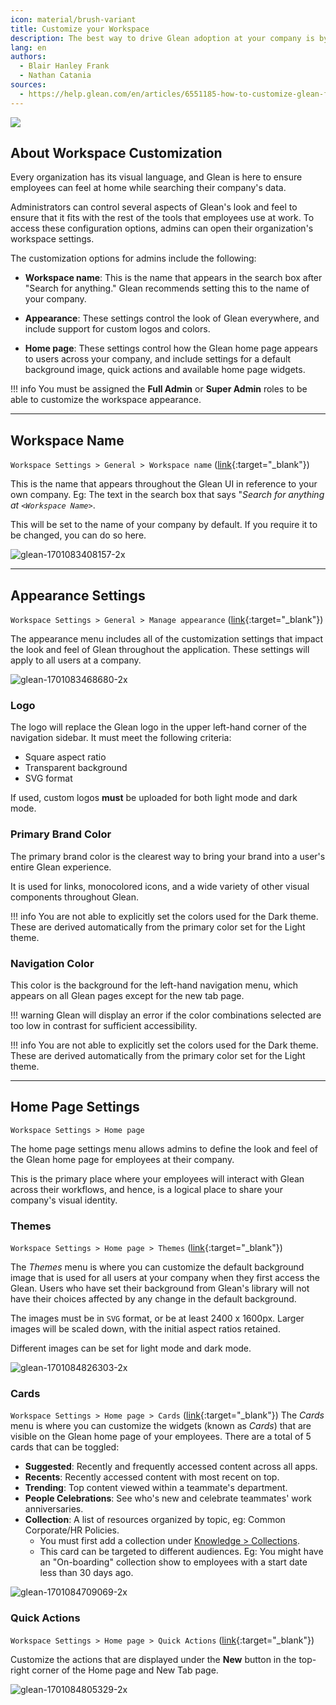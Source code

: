 ```yaml
---
icon: material/brush-variant
title: Customize your Workspace
description: The best way to drive Glean adoption at your company is by deploying the browser extension and apps to their corporate devices.
lang: en
authors:
  - Blair Hanley Frank
  - Nathan Catania
sources:
  - https://help.glean.com/en/articles/6551185-how-to-customize-glean-for-your-organization#h_2e90de86f9
---
```

![](assets/customize-workspace.en.20231128230432056.webp)
## About Workspace Customization
Every organization has its visual language, and Glean is here to ensure employees can feel at home while searching their company's data.

Administrators can control several aspects of Glean's look and feel to ensure that it fits with the rest of the tools that employees use at work. To access these configuration options, admins can open their organization's workspace settings.

The customization options for admins include the following:

* **Workspace name**: This is the name that appears in the search box after "Search for anything." Glean recommends setting this to the name of your company. 

* **Appearance**: These settings control the look of Glean everywhere, and include support for custom logos and colors.

* **Home page**: These settings control how the Glean home page appears to users across your company, and include settings for a default background image, quick actions and available home page widgets.

!!! info
    You must be assigned the **Full Admin** or **Super Admin** roles to be able to customize the workspace appearance.

---

## Workspace Name
`Workspace Settings > General > Workspace name` ([link](https://app.glean.com/admin/general){:target="_blank"})

This is the name that appears throughout the Glean UI in reference to your own company. Eg: The text in the search box that says "*Search for anything at `<Workspace Name>`*.

This will be set to the name of your company by default. If you require it to be changed, you can do so here.

![glean-1701083408157-2x](assets/customize-workspace.en.20231128150702599.en.webp)

---

## Appearance Settings
`Workspace Settings > General > Manage appearance` ([link](https://app.glean.com/admin/general){:target="_blank"})

The appearance menu includes all of the customization settings that impact the look and feel of Glean throughout the application. These settings will apply to all users at a company.

![glean-1701083468680-2x](assets/customize-workspace.en.20231128150702622.en.webp)


### Logo
The logo will replace the Glean logo in the upper left-hand corner of the navigation sidebar. It must meet the following criteria:

* Square aspect ratio
* Transparent background
* SVG format

If used, custom logos **must** be uploaded for both light mode and dark mode.

### Primary Brand Color
The primary brand color is the clearest way to bring your brand into a user's entire Glean experience.

It is used for links, monocolored icons, and a wide variety of other visual components throughout Glean.

!!! info
    You are not able to explicitly set the colors used for the Dark theme. These are derived automatically from the primary color set for the Light theme.

### Navigation Color
This color is the background for the left-hand navigation menu, which appears on all Glean pages except for the new tab page. 

!!! warning
    Glean will display an error if the color combinations selected are too low in contrast for sufficient accessibility.

!!! info
    You are not able to explicitly set the colors used for the Dark theme. These are derived automatically from the primary color set for the Light theme.

---

## Home Page Settings
`Workspace Settings > Home page`

The home page settings menu allows admins to define the look and feel of the Glean home page for employees at their company.

This is the primary place where your employees will interact with Glean across their workflows, and hence, is a logical place to share your company's visual identity.

### Themes
`Workspace Settings > Home page > Themes` ([link](https://app.glean.com/admin/preview/themes){:target="_blank"})

The *Themes* menu is where you can customize the default background image that is used for all users at your company when they first access the Glean. Users who have set their background from Glean's library will not have their choices affected by any change in the default background.

The images must be in `SVG` format, or be at least 2400 x 1600px. Larger images will be scaled down, with the initial aspect ratios retained. 

Different images can be set for light mode and dark mode.

![glean-1701084826303-2x](assets/customize-workspace.en.20231128150702680.en.webp)

### Cards
`Workspace Settings > Home page > Cards` ([link](https://app.glean.com/admin/preview/cards){:target="_blank"})
The *Cards* menu is where you can customize the widgets (known as *Cards*) that are visible on the Glean home page of your employees. There are a total of 5 cards that can be toggled:

* **Suggested**: Recently and frequently accessed content across all apps.
* **Recents**: Recently accessed content with most recent on top.
* **Trending**: Top content viewed within a teammate's department.
* **People Celebrations**: See who's new and celebrate teammates' work anniversaries.
* **Collection**: A list of resources organized by topic, eg: Common Corporate/HR Policies.
    * You must first add a collection under [Knowledge > Collections](https://app.glean.com/knowledge/collections).
    * This card can be targeted to different audiences. Eg: You might have an "On-boarding" collection show to employees with a start date less than 30 days ago.

![glean-1701084709069-2x](assets/customize-workspace.en.20231128150702759.en.webp)

### Quick Actions
`Workspace Settings > Home page > Quick Actions` ([link](https://app.glean.com/admin/preview/quickActions){:target="_blank"})

Customize the actions that are displayed under the **New** button in the top-right corner of the Home page and New Tab page.

![glean-1701084805329-2x](assets/customize-workspace.en.20231128150702814.en.webp)
